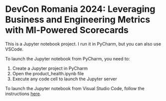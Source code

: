 # DevCon Romania 2024: Leveraging Business and Engineering Metrics with Ml-Powered Scorecards

This is a Jupyter notebook project. I run it in PyCharm, but you can also use VSCode. 

To launch the Jupyter notebook from PyCharm, you need to:
1) Create a Jupyter project in PyCharm
2) Open the product_health.ipynb file
3) Execute any code cell to launch the Jupyter server

To launch the Jupyter notebook from Visual Studio Code, follow the instructions [here]( https://code.visualstudio.com/docs/datascience/jupyter-notebooks).